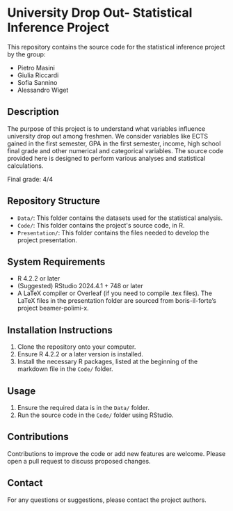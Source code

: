# University Drop Out- Statistical Inference Project

This repository contains the source code for the statistical inference project by the group:

- Pietro Masini
- Giulia Riccardi
- Sofia Sannino
- Alessandro Wiget

## Description

The purpose of this project is to understand what variables influence university drop out among freshmen.
We consider variables like ECTS gained in the first semester, GPA in the first semester, income, high school final grade and other numerical and categorical variables.
The source code provided here is designed to perform various analyses and statistical calculations.

Final grade: 4/4

## Repository Structure

- `Data/`: This folder contains the datasets used for the statistical analysis.
- `Code/`: This folder contains the project's source code, in R.
- `Presentation/`: This folder contains the files needed to develop the project presentation.

## System Requirements

- R 4.2.2 or later
- (Suggested) RStudio 2024.4.1 + 748 or later
- A LaTeX compiler or Overleaf (if you need to compile .tex files). The LaTeX files in the presentation folder are sourced from boris-il-forte’s project beamer-polimi-x.
  
## Installation Instructions

1. Clone the repository onto your computer.
2. Ensure R 4.2.2 or a later version is installed.
3. Install the necessary R packages, listed at the beginning of the markdown file in the `Code/` folder.
   
## Usage

1. Ensure the required data is in the `Data/` folder.
2. Run the source code in the `Code/` folder using RStudio.
   
## Contributions

Contributions to improve the code or add new features are welcome. Please open a pull request to discuss proposed changes.

## Contact

For any questions or suggestions, please contact the project authors.
